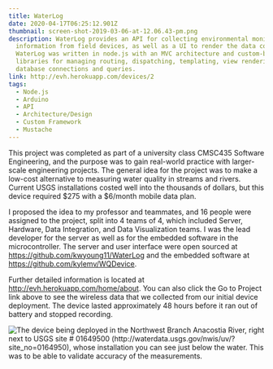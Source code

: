 ```yaml
---
title: WaterLog
date: 2020-04-17T06:25:12.901Z
thumbnail: screen-shot-2019-03-06-at-12.06.43-pm.png
description: WaterLog provides an API for collecting environmental monitoring
  information from field devices, as well as a UI to render the data collected.
  WaterLog was written in node.js with an MVC architecture and custom-built
  libraries for managing routing, dispatching, templating, view rendering, and
  database connections and queries.
link: http://evh.herokuapp.com/devices/2
tags:
  - Node.js
  - Arduino
  - API
  - Architecture/Design
  - Custom Framework
  - Mustache
---
```

This project was completed as part of a university class CMSC435 Software Engineering, and the purpose was to gain real-world practice with larger-scale engineering projects. The general idea for the project was to make a low-cost alternative to measuring water quality in streams and rivers. Current USGS installations costed well into the thousands of dollars, but this device required $275 with a $6/month mobile data plan.

I proposed the idea to my professor and teammates, and 16 people were assigned to the project, split into 4 teams of 4, which included Server, Hardware, Data Integration, and Data Visualization teams. I was the lead developer for the server as well as for the embedded software in the microcontroller. The server and user interface were open sourced at <https://github.com/kwyoung11/WaterLog> and the embedded software at <https://github.com/kylemv/WQDevice>.

Further detailed information is located at <http://evh.herokuapp.com/home/about>. You can also click the Go to Project link above to see the wireless data that we collected from our initial device deployment. The device lasted approximately 48 hours before it ran out of battery and stopped recording.

![The device being deployed in the Northwest Branch Anacostia River, right next to USGS site # 01649500 (http://waterdata.usgs.gov/nwis/uv/?site_no=0164950), whose installation you can see just below the water. This was to be able to validate accuracy of the measurements.](/img/img_2127.jpg "The device being deployed in the Northwest Branch Anacostia River, right next to USGS site # 01649500 (http://waterdata.usgs.gov/nwis/uv/?site_no=0164950), whose installation you can see just below the water. This was to be able to validate accuracy of the measurements.")
